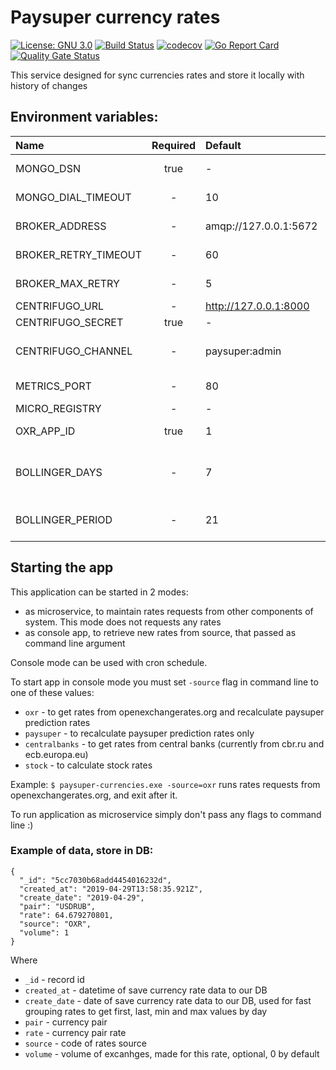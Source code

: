 # Paysuper currency rates
[![License: GNU 3.0](https://img.shields.io/badge/License-GNU3.0-green.svg)](https://opensource.org/licenses/GNU3.0)
[![Build Status](https://travis-ci.org/paysuper/paysuper-currencies.svg?branch=master)](https://travis-ci.org/paysuper/paysuper-currencies) 
[![codecov](https://codecov.io/gh/paysuper/paysuper-currencies/branch/master/graph/badge.svg)](https://codecov.io/gh/paysuper/paysuper-currencies)
[![Go Report Card](https://goreportcard.com/badge/github.com/paysuper/paysuper-currencies)](https://goreportcard.com/report/github.com/paysuper/paysuper-currencies)
[![Quality Gate Status](https://sonarcloud.io/api/project_badges/measure?project=paysuper_paysuper-currencies&metric=alert_status)](https://sonarcloud.io/dashboard?id=paysuper_paysuper-currencies)

This service designed for sync currencies rates and store it locally with history of changes

## Environment variables:

| Name                                 | Required | Default                  | Description                                                                         |
|:-------------------------------------|:--------:|:-------------------------|:------------------------------------------------------------------------------------|
| MONGO_DSN                            | true     | -                        | MongoBD DSN connection string                                                       |
| MONGO_DIAL_TIMEOUT                   | -        | 10                       | MongoBD dial timeout in seconds                                                     |
| BROKER_ADDRESS                       | -        | amqp://127.0.0.1:5672    | RabbitMQ broker address                                                             |
| BROKER_RETRY_TIMEOUT                 | -        | 60                       | RabbitMQ broker retry timeout                                                       |
| BROKER_MAX_RETRY                     | -        | 5                        | RabbitMQ broker max retry count                                                     |
| CENTRIFUGO_URL                       | -        | http://127.0.0.1:8000    | Centrifugo url                                                                      |
| CENTRIFUGO_SECRET                    | true     | -                        | Centrifugo secret key                                                               |
| CENTRIFUGO_CHANNEL                   | -        | paysuper:admin           | Centrifugo channel name to send alert notifications to admins                       |
| METRICS_PORT                         | -        | 80                       | Port for metrics and health check                                                   |
| MICRO_REGISTRY                       | -        | -                        | Microservices registry                                                              |
| OXR_APP_ID                           | true     | 1                        | API App id for openexchangerates.org                                                |
| BOLLINGER_DAYS                       | -        | 7                        | Number of days for plot Bollinger functions to calculate Paysuper Prediction Rates  |
| BOLLINGER_PERIOD                     | -        | 21                       | Number of days in period for each Bollinger function                                |



## Starting the app

This application can be started in 2 modes:

* as microservice, to maintain rates requests from other components of system. This mode does not requests any rates
* as console app, to retrieve new rates from source, that passed as command line argument

Console mode can be used with cron schedule.

To start app in console mode you must set `-source` flag in command line to one of these values:

- `oxr` - to get rates from openexchangerates.org and recalculate paysuper prediction rates
- `paysuper` - to recalculate paysuper prediction rates only
- `centralbanks` - to get rates from central banks (currently from cbr.ru and ecb.europa.eu)
- `stock` - to calculate stock rates

Example: `$ paysuper-currencies.exe -source=oxr` runs rates requests from openexchangerates.org, and exit after it.

To run application as microservice simply don't pass any flags to command line :)  

### Example of data, store in DB:

```
{
  "_id": "5cc7030b68add4454016232d",
  "created_at": "2019-04-29T13:58:35.921Z",
  "create_date": "2019-04-29",
  "pair": "USDRUB",
  "rate": 64.679270801,
  "source": "OXR",
  "volume": 1
}
```
Where
* `_id` - record id
* `created_at` - datetime of save currency rate data to our DB
* `create_date` - date of save currency rate data to our DB, used for fast grouping rates to get first, last, min and max values by day
* `pair` - currency pair
* `rate` - currency pair rate
* `source` - code of rates source
* `volume` - volume of excanhges, made for this rate, optional, 0 by default
